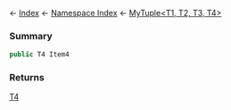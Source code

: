 ← [Index](Api-Index) ← [Namespace Index](Namespace-Index) ← [MyTuple&lt;T1, T2, T3, T4&gt;](VRage.MyTuple`4)

### Summary

```csharp
public T4 Item4
```

### Returns

[T4]()

